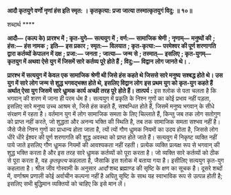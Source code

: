 **आदौ कृतयुगे वर्णो नृणां हंस इति स्मृत: ।** **कृतकृत्या: प्रजा जात्या तस्मात्कृतयुगं विदु: ॥ १०॥** 

शब्दार्थ **** 

**आदौ—** **(कल्प के) प्रारश्भ में** **; कृत-युगे—** **सत्ययुग में** **; वर्ण:—** **सामाजिक श्रेणी** **; नृणाम्—** **मनुष्यों की** **; हंस:—** **हंस नामक** **;** **इति—** **इस प्रकार** **; स्मृत:—** **विलयात** **; कृत-कृत्या:—** **परमेश्वर की पूर्ण शरणागति द्वारा कर्तव्यों केपालन में दक्ष** **; प्रजा:—** **जनता** **;** **जात्या—** **जन्म से** **; तस्मात्—** **इसलिए** **; कृत-युगम्—** **कृतयुग में अथवा ऐसे युग में जिसमें सारे कर्तव्य पूरे होते हैं** **; विदु:—** **विद्वान** **लोग जानते थे।** **.** 

**प्रारश्भ में सत्ययुग में केवल एक सामाजिक श्रेणी थी जिसे हंस कहते थे जिससे सारे मनुष्य** **सश्बद्ध होते थे। उस युग में सारे लोग जन्म से शुद्ध भगवद्भक्त होते थे, इसलिए विद्वान लोग** **इस प्रथम युग को कृत-युग कहते हैं अर्थात् ऐसा युग जिसमें सारे धाॢमक कार्य अच्छी तरह पूरे** **होते हैं।** **तात्पर्य :** इस श्लोक से पता चलता है कि भगवान् की शरण में जाना ही परम र्धम है। सत्ययुग में प्रकृति के निश्न गुणों का कोई प्रभाव नहीं पड़ता, इसलिए सारे मनुष्य उच्च आश्रम से, जिसे हंस कहते हैं, सश्बन्धित होते हैं, जिसमें मनुष्य भगवान् के सीधे संरक्षण में रहता है। वर्तमान युग में लोग सामाजिक समता के लिए चिल्लाते हैं, किन्तु जब तक लोग सतोगुण को प्राप्त नहीं करते, जो शुद्धता और अनन्य भक्ति की स्थिति है, तब तक सामाजिक समता सश्भव नहीं है। जैसे जैसे निश्न गुणों का प्राधान्य होता जाता है, त्यों त्यों गौण धाॢमक नियमों का उदय होता है, जिससे लोग धीरे धीरे ईश्वर की पूर्ण शरणागति की शुद्ध अवस्था को प्राप्त होते जाते हैं। सत्ययुग में निकृष्ट व्यक्ति नहीं पाये जाते इसलिए गौण धाॢमक नियमों की आवश्यकता नहीं रहती। प्रत्येक व्यक्ति प्रत्यक्ष रूप से भगवान् की शुद्ध भक्ति करता है और इस तरह सारे धाॢमक कर्तव्यों को पूरा करता है। जो व्यक्ति सारे कर्तव्यों को ठीक से पूरा करता है, वह *कृतकृत्य* कहलाता है, जैसाकि इस श्लोक में बताया गया है। इसीलिए सत्ययुग कृत-युग कहलाता है। श्रील जीव गोस्वामी के अनुसार *आदौ* शब्द ब्रह्माण्ड की सृष्टि के क्षण का सूचक है। दूसरे शब्दों में, वर्णाश्रम प्रणाली कोई अर्वाचीन कल्पना नहीं है अपितु सृष्टि के साथ यह स्वाभाविक रूप से उत्पन्न होती है; इसलिए सभी बुद्धिमान व्यक्तियों को चाहिए कि इसे मान लें।  
